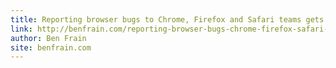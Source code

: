 ```yaml
---
title: Reporting browser bugs to Chrome, Firefox and Safari teams gets them fixed
link: http://benfrain.com/reporting-browser-bugs-chrome-firefox-safari-teams-gets-fixed/
author: Ben Frain
site: benfrain.com
---
```

